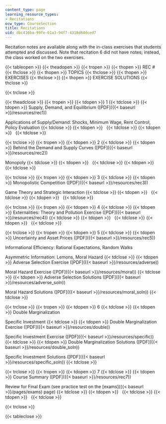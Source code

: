 ```yaml
---
content_type: page
learning_resource_types:
- Recitations
ocw_type: CourseSection
title: Recitations
uid: dbc416ba-99fe-61a3-94f7-4318d84dced7
---
```


Recitation notes are available along with the in-class exercises that students attempted and discussed. Note that recitation 6 did not have notes; instead, the class worked on the two exercises.

{{< tableopen >}}
{{< theadopen >}}
{{< tropen >}}
{{< thopen >}}
REC #
{{< thclose >}}
{{< thopen >}}
TOPICS
{{< thclose >}}
{{< thopen >}}
EXERCISES
{{< thclose >}}
{{< thopen >}}
EXERCISE SOLUTIONS
{{< thclose >}}

{{< trclose >}}

{{< theadclose >}}
{{< tropen >}}
{{< tdopen >}}
1
{{< tdclose >}}
{{< tdopen >}}
Supply, Demand, and Equilibrium ([PDF]({{< baseurl >}}/resources/rec1))  
  
Applications of Supply/Demand: Shocks, Minimum Wage, Rent Control, Policy Evaluation
{{< tdclose >}}
{{< tdopen >}}
 
{{< tdclose >}}
{{< tdopen >}}
 
{{< tdclose >}}

{{< trclose >}}
{{< tropen >}}
{{< tdopen >}}
2
{{< tdclose >}}
{{< tdopen >}}
Behind the Demand and Supply Curves ([PDF]({{< baseurl >}}/resources/rec2))  
  
Monopoly
{{< tdclose >}}
{{< tdopen >}}
 
{{< tdclose >}}
{{< tdopen >}}
 
{{< tdclose >}}

{{< trclose >}}
{{< tropen >}}
{{< tdopen >}}
3
{{< tdclose >}}
{{< tdopen >}}
Monopolistic Competition ([PDF]({{< baseurl >}}/resources/rec3))  
  
Game Theory and Strategic Interaction
{{< tdclose >}}
{{< tdopen >}}
 
{{< tdclose >}}
{{< tdopen >}}
 
{{< tdclose >}}

{{< trclose >}}
{{< tropen >}}
{{< tdopen >}}
4
{{< tdclose >}}
{{< tdopen >}}
Externalities: Theory and Pollution Exercise ([PDF]({{< baseurl >}}/resources/rec4))
{{< tdclose >}}
{{< tdopen >}}
 
{{< tdclose >}}
{{< tdopen >}}
 
{{< tdclose >}}

{{< trclose >}}
{{< tropen >}}
{{< tdopen >}}
5
{{< tdclose >}}
{{< tdopen >}}
Uncertainty and Asset Prices ([PDF]({{< baseurl >}}/resources/rec5))  
  
Informational Efficiency: Rational Expectations, Random Walks  
  
Asymmetric Information: Lemons, Moral Hazard
{{< tdclose >}}
{{< tdopen >}}
Adverse Selection Exercise ([PDF]({{< baseurl >}}/resources/adverse))  
  
Moral Hazard Exercise ([PDF]({{< baseurl >}}/resources/moral))
{{< tdclose >}}
{{< tdopen >}}
Adverse Selection Solutions ([PDF]({{< baseurl >}}/resources/adverse_soln))  
  
Moral Hazard Solutions ([PDF]({{< baseurl >}}/resources/moral_soln))
{{< tdclose >}}

{{< trclose >}}
{{< tropen >}}
{{< tdopen >}}
6
{{< tdclose >}}
{{< tdopen >}}
Double Marginalization  
  
Specific Investment
{{< tdclose >}}
{{< tdopen >}}
Double Marginalization Exercise ([PDF]({{< baseurl >}}/resources/double))  
  
Specific Investment Exercise ([PDF]({{< baseurl >}}/resources/specific))
{{< tdclose >}}
{{< tdopen >}}
Double Marginalization Solutions ([PDF]({{< baseurl >}}/resources/double_soln))  
  
Specific Investment Solutions ([PDF]({{< baseurl >}}/resources/specific_soln))
{{< tdclose >}}

{{< trclose >}}
{{< tropen >}}
{{< tdopen >}}
7
{{< tdclose >}}
{{< tdopen >}}
Course Summary ([PDF]({{< baseurl >}}/resources/rec7))  
  
Review for Final Exam (see practice test on the [exams]({{< baseurl >}}/pages/exams) page)
{{< tdclose >}}
{{< tdopen >}}
 
{{< tdclose >}}
{{< tdopen >}}
 
{{< tdclose >}}

{{< trclose >}}

{{< tableclose >}}